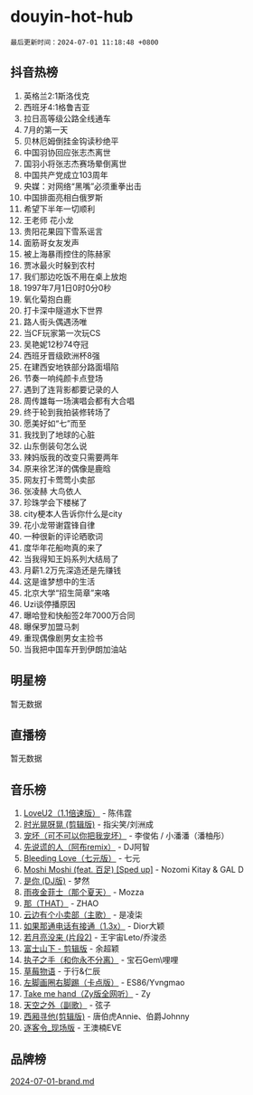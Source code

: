 # douyin-hot-hub

`最后更新时间：2024-07-01 11:18:48 +0800`

## 抖音热榜

1. 英格兰2:1斯洛伐克
1. 西班牙4:1格鲁吉亚
1. 拉日高等级公路全线通车
1. 7月的第一天
1. 贝林厄姆倒挂金钩读秒绝平
1. 中国羽协回应张志杰离世
1. 国羽小将张志杰赛场晕倒离世
1. 中国共产党成立103周年
1. 央媒：对网络“黑嘴”必须重拳出击
1. 中国排面亮相白俄罗斯
1. 希望下半年一切顺利
1. 王老师 花小龙
1. 贵阳花果园下雪系谣言
1. 面筋哥女友发声
1. 被上海暴雨控住的陈赫家
1. 贾冰最火时躲到农村
1. 我们那边吃饭不用在桌上放炮
1. 1997年7月1日0时0分0秒
1. 氧化菊抱白鹿
1. 打卡深中隧道水下世界
1. 路人街头偶遇汤唯
1. 当CF玩家第一次玩CS
1. 吴艳妮12秒74夺冠
1. 西班牙晋级欧洲杯8强
1. 在建西安地铁部分路面塌陷
1. 节奏一响纯颜卡点登场
1. 遇到了连背影都要记录的人
1. 周传雄每一场演唱会都有大合唱
1. 终于轮到我拍装修转场了
1. 愿美好如“七”而至
1. 我找到了地球的心脏
1. 山东倒装句怎么说
1. 辣妈版我的改变只需要两年
1. 原来徐艺洋的偶像是鹿晗
1. 网友打卡莺莺小卖部
1. 张凌赫 大鸟依人
1. 珍珠学会下楼梯了
1. city梗本人告诉你什么是city
1. 花小龙带谢霆锋自律
1. 一种很新的评论晒歌词
1. 度华年花船吻真的来了
1. 当我得知王妈系列大结局了
1. 月薪1.2万先深造还是先赚钱
1. 这是谁梦想中的生活
1. 北京大学“招生简章”来咯
1. Uzi谈停播原因
1. 曝哈登和快船签2年7000万合同
1. 曝保罗加盟马刺
1. 重现偶像剧男女主捡书
1. 当我把中国车开到伊朗加油站

## 明星榜

暂无数据

## 直播榜

暂无数据

## 音乐榜

1. [LoveU2（1.1倍速版）](https://sf5-hl-cdn-tos.douyinstatic.com/obj/tos-cn-ve-2774/oQMeDffLaEmgMwgCOEMAFCI6INzoFPgWdD0rsa) - 陈伟霆
1. [时光晃呀晃 (剪辑版)](https://sf3-cdn-tos.douyinstatic.com/obj/tos-cn-ve-2774/o8ACeQem3gwI1x3GIYGAfKG0LJebKFRJDwRwyW) - 指尖笑/刘洲成
1. [宠坏（可不可以你把我宠坏）](https://sf5-hl-cdn-tos.douyinstatic.com/obj/tos-cn-ve-2774/ocWI8ft2gd0rAfXKzvKGeMQM6fVLTLfA8UJzwl) - 李俊佑 / 小潘潘（潘柚彤）
1. [先说谎的人（阿布remix）](https://sf5-hl-cdn-tos.douyinstatic.com/obj/tos-cn-ve-2774/owQtOFmAzBgxBKDOYfeCTQTgE9cDORrOQqmCZy) - DJ阿智
1. [Bleeding Love（七元版）](https://sf3-cdn-tos.douyinstatic.com/obj/tos-cn-ve-2774/oEgC9eZFHQ1MfSRnrfkzFp8AayDWqAQMABBgUs) - 七元
1. [Moshi Moshi (feat. 百足) [Sped up]](https://sf5-hl-cdn-tos.douyinstatic.com/obj/tos-cn-ve-2774/ocCPFQcXJLeroaIdQLIGAoeeYM3OAUYGDguHXz) - Nozomi Kitay & GAL D
1. [是你 (DJ版)](https://sf5-hl-cdn-tos.douyinstatic.com/obj/tos-cn-ve-2774/1ec766e572b34c42853ce6315d426850) - 梦然
1. [雨夜金菲士（那个夏天）](https://sf5-hl-cdn-tos.douyinstatic.com/obj/tos-cn-ve-2774/osPmPLDWQBBE2Z6bftCgYwkFaF4pEYEneXaZQs) - Mozza
1. [那（THAT）](https://sf3-cdn-tos.douyinstatic.com/obj/tos-cn-ve-2774/oIIWGeBZCnlGx9tl0gFlCfwlQbj7QWAD8HYAGg) - ZHAO
1. [云边有个小卖部（主歌）](https://sf3-cdn-tos.douyinstatic.com/obj/tos-cn-ve-2774/okvgzOZylLA4WYUHkAhpy5DrCiqAmBjiMIkJp) - 是凌柒
1. [如果那通电话有接通（1.3x）](https://sf5-hl-cdn-tos.douyinstatic.com/obj/tos-cn-ve-2774/ocJeJKhUhAJG8EYZiEFfGFAPkD3beMQ5mwDv1e) - Dior大颖
1. [若月亮没来 (片段2)](https://sf6-cdn-tos.douyinstatic.com/obj/tos-cn-ve-2774/ocQavLLjkCOeDxGyYeIMGgNAIwJ0QXE1Ve3Fzv) - 王宇宙Leto/乔浚丞
1. [富士山下 - 剪辑版](https://sf3-cdn-tos.douyinstatic.com/obj/tos-cn-ve-2774/o4QGmeUZhQXvtC5BDkogeQni8WbdCBUJEYI12v) - 余超颖
1. [执子之手（和你永不分离）](https://sf3-cdn-tos.douyinstatic.com/obj/tos-cn-ve-2774/oU4mUWISThYfqtA61VOl8PAQGeK2LGGQfFCZfY) - 宝石Gem\哩哩
1. [草莓物语](https://sf6-cdn-tos.douyinstatic.com/obj/tos-cn-ve-2774/okynhJ7jEAIIZBfsLgYMEI8QC3WbQNN66RKzhT) - 于行&仁辰
1. [左脚画圈右脚踢（卡点版）](https://sf5-hl-cdn-tos.douyinstatic.com/obj/tos-cn-ve-2774/oAoAIr8BJv8B7W4CEBMsaSfDWrAiF4izwIDMJg) - ES86/Yvngmao
1. [Take me hand（Zy版全网听）](https://sf6-cdn-tos.douyinstatic.com/obj/tos-cn-ve-2774/owyUoUuVpA1I7BiszAYMSqbGseWQw8P7Ea2BiR) - Zy
1. [天空之外（副歌）](https://sf5-hl-cdn-tos.douyinstatic.com/obj/tos-cn-ve-2774/oAYn0BTp8jS8iSyZSHMUWAikyvAWI1c7aiJTr) - 弦子
1. [西厢寻他(剪辑版)](https://sf5-hl-cdn-tos.douyinstatic.com/obj/tos-cn-ve-2774/oUsAVfAQKlRNxEv5qxvIB8o5qmIWUcXbzJKJhw) - 唐伯虎Annie、伯爵Johnny
1. [逐客令_现场版](https://sf5-hl-cdn-tos.douyinstatic.com/obj/tos-cn-ve-2774/okjvqFftEMAIgLPvI8f4MT5CZVyxmDQdBOwjBv) - 王澳楠EVE

## 品牌榜

[2024-07-01-brand.md](2024-07-01-brand.md)
